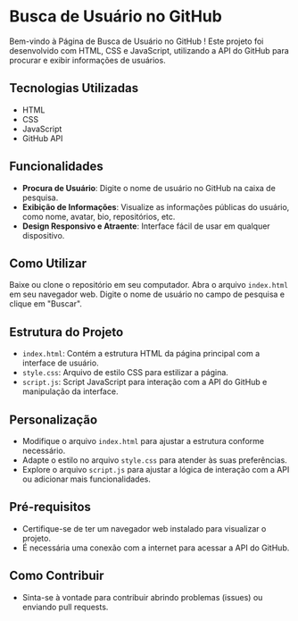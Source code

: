 # Busca de Usuário no GitHub

Bem-vindo à Página de Busca de Usuário no GitHub ! Este projeto foi desenvolvido com HTML, CSS e JavaScript, utilizando a API do GitHub para procurar e exibir informações de usuários.

## Tecnologias Utilizadas

- HTML
- CSS
- JavaScript
- GitHub API

## Funcionalidades

- **Procura de Usuário**: Digite o nome de usuário no GitHub na caixa de pesquisa.
- **Exibição de Informações**: Visualize as informações públicas do usuário, como nome, avatar, bio, repositórios, etc.
- **Design Responsivo e Atraente**: Interface fácil de usar em qualquer dispositivo.

## Como Utilizar

Baixe ou clone o repositório em seu computador.
Abra o arquivo `index.html` em seu navegador web.
Digite o nome de usuário no campo de pesquisa e clique em "Buscar".

## Estrutura do Projeto

- `index.html`: Contém a estrutura HTML da página principal com a interface de usuário.
- `style.css`: Arquivo de estilo CSS para estilizar a página.
- `script.js`: Script JavaScript para interação com a API do GitHub e manipulação da interface.

## Personalização

- Modifique o arquivo `index.html` para ajustar a estrutura conforme necessário.
- Adapte o estilo no arquivo `style.css` para atender às suas preferências.
- Explore o arquivo `script.js` para ajustar a lógica de interação com a API ou adicionar mais funcionalidades.

## Pré-requisitos

- Certifique-se de ter um navegador web instalado para visualizar o projeto.
- É necessária uma conexão com a internet para acessar a API do GitHub.

## Como Contribuir

- Sinta-se à vontade para contribuir abrindo problemas (issues) ou enviando pull requests.